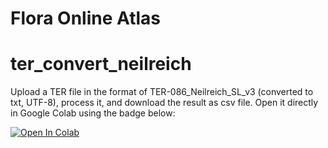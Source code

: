 # Flora Online Atlas

# ter_convert_neilreich
Upload a TER file in the format of TER-086_Neilreich_SL_v3 (converted to txt, UTF-8), process it, and download the result as csv file.
Open it directly in Google Colab using the badge below:

[![Open In Colab](https://colab.research.google.com/assets/colab-badge.svg)](https://colab.research.google.com/github/ang-bill/flora_online_atlas/blob/main/terfile_converter_neilreich.ipynb)
